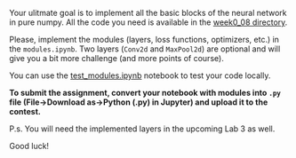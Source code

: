 Your ulitmate goal is to implement all the basic blocks of the neural network in pure numpy. All the code you need is available in the [week0_08 directory](https://github.com/girafe-ai/ml-mipt/tree/basic_s20/week0_08_Intro_to_DL). 

Please, implement the modules (layers, loss functions, optimizers, etc.) in the `modules.ipynb`. Two layers (`Conv2d` and `MaxPool2d`) are optional and will give you a bit more challenge (and more points of course).

You can use the [test_modules.ipynb](https://github.com/girafe-ai/ml-mipt/blob/basic_s20/week0_08_Intro_to_DL/test_modules.ipynb) notebook to test your code locally.

__To submit the assignment, convert your notebook with modules into `.py` file (File->Download as->Python (.py) in Jupyter) and upload it to the contest.__

P.s. You will need the implemented layers in the upcoming Lab 3 as well. 

Good luck!
